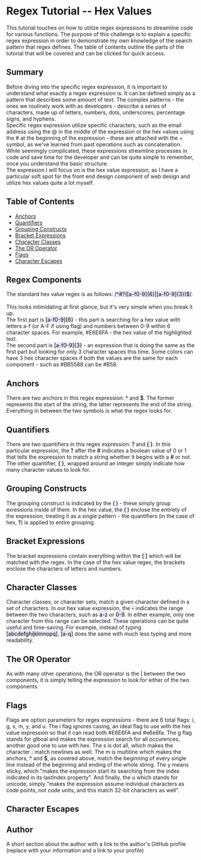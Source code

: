 # Regex Tutorial -- Hex Values

This tutorial touches on how to utilize regex expressions to streamline code for various functions. The purpose of this challenge is to explain a specific regex expression in order to demonstrate my own knowledge of the search pattern that regex defines. The table of contents outline the parts of the tutorial that will be covered and can be clicked for quick access.

## Summary

Before diving into the specific regex expression, it is important to understand what exactly a regex expression is. It can be defined simply as a pattern that describes some amount of text. The complex patterns - the ones we routinely work with as developers - describe a series of characters, made up of letters, numbers, dots, underscores, percentage signs, and hyphens.
<br>
Specific regex expression utilize specific characters, such as the email address using the @ in the middle of the expression or the hex values using the # at the beginning of the expression - these are attached with the + symbol, as we've learned from past operations such as concatenation. While seemingly complicated, these expressions streamline processes in code and save time for the developer and can be quite simple to remember, once you understand the basic structure.
<br>
The expression I will focus on is the hex value expression, as I have a particular soft spot for the front end design component of web design and utilize hex values quite a lot myself.

## Table of Contents

- [Anchors](#anchors)
- [Quantifiers](#quantifiers)
- [Grouping Constructs](#grouping-constructs)
- [Bracket Expressions](#bracket-expressions)
- [Character Classes](#character-classes)
- [The OR Operator](#the-or-operator)
- [Flags](#flags)
- [Character Escapes](#character-escapes)

## Regex Components

The standard hex value regex is as follows: <mark style="background-color: #E6E6FA">/^#?([a-f0-9]{6}|[a-f0-9]{3})$/</mark>.  
<br>
This looks intimidating at first glance, but it's very simple when you break it up.
<br> The first part is <mark style="background-color: #E6E6FA">[a-f0-9]{6}</mark> - this part is searching for a hex value with letters a-f (or A-F if using flag) and numbers between 0-9 within 6 character spaces. For example, #E6E6FA - the hex value of the highlighted text.<br> The second part is <mark style="background-color: #E6E6FA">[a-f0-9]{3}</mark> - an expression that is doing the same as the first part but looking for only 3 character spaces this time. Some colors can have 3 hex character spaces if both the values are the same for each component - such as #BB5588 can be #B58.

## Anchors

There are two anchors in this regex expression: <mark style="background-color: #E6E6FA">^</mark> and <mark style="background-color: #E6E6FA">$</mark>. The former represents the start of the string, the latter represents the end of the string. Everything in between the two symbols is what the regex looks for.

## Quantifiers

There are two quantifiers in this regex expression: <mark style="background-color: #E6E6FA">?</mark> and <mark style="background-color: #E6E6FA">{ }</mark>. In this particular expression, the <mark style="background-color: #E6E6FA">?</mark> after the <mark style="background-color: #E6E6FA">#</mark> indicates a boolean value of 0 or 1 that tells the expression to match a string whether it begins with a <mark style="background-color: #E6E6FA">#</mark> or not. <br>
The other quantifier, <mark style="background-color: #E6E6FA">{ }</mark>, wrapped around an integer simply indicate how many character values to look for.

## Grouping Constructs

The grouping construct is indicated by the <mark style="background-color: #E6E6FA">( )</mark> - these simply group exressions inside of them. In the hex value, the <mark style="background-color: #E6E6FA">( )</mark> enclose the entirety of the expression, treating it as a single pattern - the quantifiers (in the case of hex, <mark style="background-color: #E6E6FA">?</mark>) is applied to entire grouping.

## Bracket Expressions

The bracket expressions contain everything within the <mark style="background-color: #E6E6FA">[ ]</mark> which will be matched with the regex. In the case of the hex value regex, the brackets enclose the characters of letters and numbers.

## Character Classes

Character classes, or character sets, match a given character defined in a set of characters. In our hex value expression, the <mark style="background-color: #E6E6FA">-</mark> indicates the range between the two characters, such as <mark style="background-color: #E6E6FA">a-z</mark> or <mark style="background-color: #E6E6FA">0-9</mark>. In either example, only one character from this range can be selected. These operations can be quite useful and time-saving. For example, instead of typing <mark style="background-color: #E6E6FA">[abcdefghijklmnopq]</mark>, <mark style="background-color: #E6E6FA">[a-q]</mark> does the same with much less typing and more readability.

## The OR Operator

As with many other operations, the OR operator is the | between the two components, it is simply telling the expression to look for either of the two components.

## Flags

Flags are option parameters for regex expressions - there are 6 total flags: i, g, s, m, y, and u. The i flag ignores casing, an ideal flag to use with the hex value expression so that it can read both #E6E6FA and #e6e6fa. The g flag stands for glboal and makes the expression search for all occurences, another good one to use with hex. The s is dot all, which makes the character <mark style="background-color: #E6E6FA">.</mark> match newlines as well. The m is multiline which makes the anchors, <mark style="background-color: #E6E6FA">^</mark> and <mark style="background-color: #E6E6FA">$</mark>, as covered above, match the beginning of every single line instead of the beginning and ending of the whole string. The y means sticky, which "makes the expression start its searching from the index indicated in its lastIndex property". And finally, the u which stands for unicode, simply "makes the expression assume individual characters as code points, not code units, and this match 32-bit characters as well".

## Character Escapes

## Author

A short section about the author with a link to the author's GitHub profile (replace with your information and a link to your profile)
